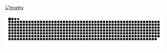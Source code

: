 [![trophy](https://github-profile-trophy.vercel.app/?username=ryo-ma)](https://github.com/ryo-ma/github-profile-trophy)

![image](https://github.com/eeric/Pedestrian-detection-paper-list/blob/main/Visualize/github-snake.svg)


